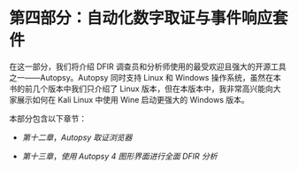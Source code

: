 # 第四部分：自动化数字取证与事件响应套件

在这一部分，我们将介绍 DFIR 调查员和分析师使用的最受欢迎且强大的开源工具之一——Autopsy。Autopsy 同时支持 Linux 和 Windows 操作系统，虽然在本书的前几个版本中我们只介绍了 Linux 版本，但在本版本中，我非常高兴能向大家展示如何在 Kali Linux 中使用 Wine 启动更强大的 Windows 版本。

本部分包含以下章节：

+   *第十二章*，*Autopsy 取证浏览器*

+   *第十三章*，*使用 Autopsy 4 图形界面进行全面 DFIR 分析*
